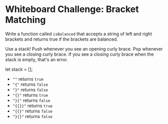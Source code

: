 # Whiteboard Challenge: Bracket Matching
Write a function called `isBalanced` that accepts a
string of left and right brackets and returns true if
the brackets are balanced.

Use a stack!
Push whenever you see an opening curly brace.
Pop whenever you see a closing curly brace.
If you see a closing curly brace when the stack is empty,
  that's an error.

let stack = [];

* `""` returns `true`
* `"{"` returns `false`
* `"}"` returns `false`
* `"{}"` returns `true`
* `"}{"` returns `false`
* `"{{}}"` returns `true`
* `"{{}"` returns `false`
* `"}{}"` returns `false`
